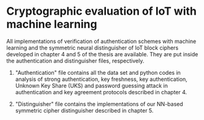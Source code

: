 # Cryptographic evaluation of IoT with machine learning

All implementations of verification of authentication schemes with machine learning and the symmetric neural distinguisher of IoT block ciphers developed in chapter 4 and 5 of the thesis are available. They are put inside the authentication and distinguisher files, respectively. 

1. "Authentication" file contains all the data set and python codes in analysis of strong authentication, key freshness, key authentication, Unknown Key Share (UKS) and password guessing attack in authentication and key agreement protocols described in chapter 4. 

2. "Distinguisher" file contains the implementations of our NN-based symmetric cipher distinguisher described in chapter 5. 
